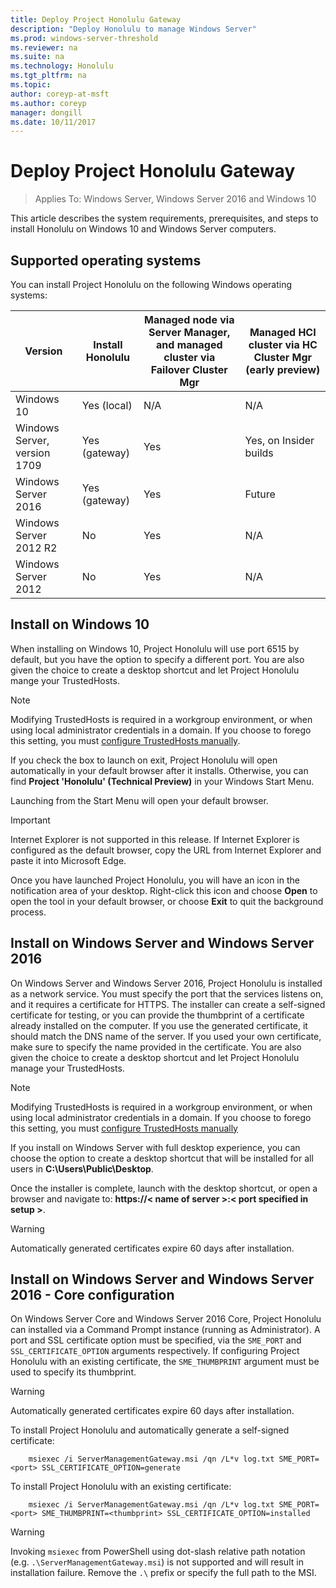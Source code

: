 ```yaml
---
title: Deploy Project Honolulu Gateway
description: "Deploy Honolulu to manage Windows Server"
ms.prod: windows-server-threshold
ms.reviewer: na
ms.suite: na
ms.technology: Honolulu
ms.tgt_pltfrm: na
ms.topic:
author: coreyp-at-msft
ms.author: coreyp
manager: dongill
ms.date: 10/11/2017
---
```


# Deploy Project Honolulu Gateway

>Applies To: Windows Server, Windows Server 2016 and Windows 10

This article describes the system requirements, prerequisites, and steps to install Honolulu on Windows 10 and Windows Server computers.

## Supported operating systems ##

 You can install Project Honolulu on the following Windows operating systems:

| **Version**| **Install Honolulu** | **Managed node** via Server Manager, and **managed cluster** via Failover Cluster Mgr | **Managed HCI cluster** via HC Cluster Mgr (early preview)|
|-------------------------|---------------|-----|------------------------|
| Windows 10              | Yes (local)   | N/A | N/A                    |
| Windows Server, version 1709| Yes (gateway) | Yes | Yes, on Insider builds |
| Windows Server 2016     | Yes (gateway) | Yes | Future                 |
| Windows Server 2012 R2  | No            | Yes | N/A                    |
| Windows Server 2012     | No            | Yes | N/A                    |

## Install on Windows 10

When installing on Windows 10, Project Honolulu will use port 6515 by default, but you have the option to specify a different port. You are also given the choice to create a desktop shortcut and let Project Honolulu mange your TrustedHosts.

> [!NOTE]
> Modifying TrustedHosts is required in a workgroup environment, or when using local administrator credentials in a domain. If you choose to forego this setting, you must [configure TrustedHosts manually](honolulu-troubleshoot.md#configure-trustedhosts).

If you check the box to launch on exit, Project Honolulu will open automatically in your default browser after it installs. Otherwise, you can find **Project 'Honolulu' (Technical Preview)** in your Windows Start Menu.

Launching from the Start Menu will open your default browser.

> [!IMPORTANT] 
> Internet Explorer is not supported in this release. If Internet Explorer is configured as the default browser, copy the URL from Internet Explorer and paste it into Microsoft Edge.

Once you have launched Project Honolulu, you will have an icon in the notification area of your desktop. Right-click this icon and choose **Open** to open the tool in your default browser, or choose **Exit** to quit the background process.

## Install on Windows Server and Windows Server 2016

On Windows Server and Windows Server 2016, Project Honolulu is installed as a network service. You must specify the port that the services listens on, and it requires a certificate for HTTPS. The installer can create a self-signed certificate for testing, or you can provide the thumbprint of a certificate already installed on the computer. If you use the generated certificate, it should match the DNS name of the server. If you used your own certificate, make sure to specify the name provided in the certificate. You are also given the choice to create a desktop shortcut and let Project Honolulu manage your TrustedHosts.

> [!NOTE]
> Modifying TrustedHosts is required in a workgroup environment, or when using local administrator credentials in a domain. If you choose to forego this setting, you must [configure TrustedHosts manually](honolulu-troubleshoot.md#configure-trustedhosts)

If you install on Windows Server with full desktop experience, you can choose the option to create a desktop shortcut that will be installed for all users in **C:\Users\Public\Desktop**.

Once the installer is complete, launch with the desktop shortcut, or open a browser and navigate to: **https://< name of server >:< port specified in setup >**.

> [!WARNING]
> Automatically generated certificates expire 60 days after installation.

## Install on Windows Server and Windows Server 2016 - Core configuration

On Windows Server Core and Windows Server 2016 Core, Project Honolulu can installed via a Command Prompt instance (running as Administrator). A port and SSL certificate option must be specified, via the `SME_PORT` and `SSL_CERTIFICATE_OPTION` arguments respectively. If configuring Project Honolulu with an existing certificate, the `SME_THUMBPRINT` argument must be used to specify its thumbprint. 

> [!WARNING]
> Automatically generated certificates expire 60 days after installation.

   To install Project Honolulu and automatically generate a self-signed certificate:
   
        msiexec /i ServerManagementGateway.msi /qn /L*v log.txt SME_PORT=<port> SSL_CERTIFICATE_OPTION=generate
   
   To install Project Honolulu with an existing certificate:

        msiexec /i ServerManagementGateway.msi /qn /L*v log.txt SME_PORT=<port> SME_THUMBPRINT=<thumbprint> SSL_CERTIFICATE_OPTION=installed
        
> [!WARNING] 
> Invoking `msiexec` from PowerShell using dot-slash relative path notation (e.g. `.\ServerManagementGateway.msi`) is not supported
> and will result in installation failure. Remove the `.\` prefix or specify the full path to the MSI.
